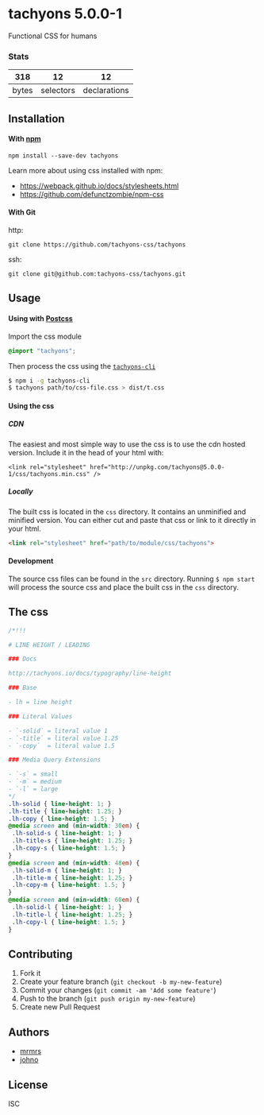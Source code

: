 # tachyons 5.0.0-1

Functional CSS for humans

### Stats

318 | 12 | 12
---|---|---
bytes | selectors | declarations

## Installation

#### With [npm](https://npmjs.com)

```
npm install --save-dev tachyons
```

Learn more about using css installed with npm:
* https://webpack.github.io/docs/stylesheets.html
* https://github.com/defunctzombie/npm-css

#### With Git

http:
```
git clone https://github.com/tachyons-css/tachyons
```

ssh:
```
git clone git@github.com:tachyons-css/tachyons.git
```

## Usage

#### Using with [Postcss](https://github.com/postcss/postcss)

Import the css module

```css
@import "tachyons";
```

Then process the css using the [`tachyons-cli`](https://github.com/tachyons-css/tachyons-cli)

```sh
$ npm i -g tachyons-cli
$ tachyons path/to/css-file.css > dist/t.css
```

#### Using the css

##### CDN
The easiest and most simple way to use the css is to use the cdn hosted version. Include it in the head of your html with:

```
<link rel="stylesheet" href="http://unpkg.com/tachyons@5.0.0-1/css/tachyons.min.css" />
```

##### Locally
The built css is located in the `css` directory. It contains an unminified and minified version.
You can either cut and paste that css or link to it directly in your html.

```html
<link rel="stylesheet" href="path/to/module/css/tachyons">
```

#### Development

The source css files can be found in the `src` directory.
Running `$ npm start` will process the source css and place the built css in the `css` directory.

## The css

```css
/*!!!

# LINE HEIGHT / LEADING

### Docs

http://tachyons.io/docs/typography/line-height

### Base

- lh = line height

### Literal Values

- `-solid` = literal value 1
- `-title` = literal value 1.25
- `-copy`  = literal value 1.5

### Media Query Extensions

- `-s` = small
- `-m` = medium
- `-l` = large
*/
.lh-solid { line-height: 1; }
.lh-title { line-height: 1.25; }
.lh-copy { line-height: 1.5; }
@media screen and (min-width: 30em) {
 .lh-solid-s { line-height: 1; }
 .lh-title-s { line-height: 1.25; }
 .lh-copy-s { line-height: 1.5; }
}
@media screen and (min-width: 48em) {
 .lh-solid-m { line-height: 1; }
 .lh-title-m { line-height: 1.25; }
 .lh-copy-m { line-height: 1.5; }
}
@media screen and (min-width: 60em) {
 .lh-solid-l { line-height: 1; }
 .lh-title-l { line-height: 1.25; }
 .lh-copy-l { line-height: 1.5; }
}
```

## Contributing

1. Fork it
2. Create your feature branch (`git checkout -b my-new-feature`)
3. Commit your changes (`git commit -am 'Add some feature'`)
4. Push to the branch (`git push origin my-new-feature`)
5. Create new Pull Request

## Authors

* [mrmrs](http://mrmrs.io)
* [johno](http://johnotander.com)

## License

ISC

